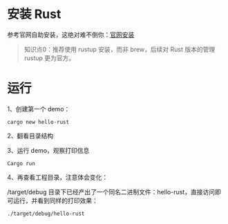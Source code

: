 # 安装 Rust

参考官网自助安装，这绝对难不倒你：[官网安装](https://www.rust-lang.org/learn/get-started)

> 知识点0：推荐使用 rustup 安装，而非 brew，后续对 Rust 版本的管理 rustup 更为官方。

# 运行

1、创建第一个 demo：

```
cargo new hello-rust
```

2、翻看目录结构

3、运行 demo，观察打印信息

```
Cargo run
```

4、再查看工程目录，注意体会变化：

/target/debug 目录下已经产出了一个同名二进制文件：hello-rust，直接访问即可运行，并看到同样的打印效果：

```
./target/debug/hello-rust
```